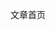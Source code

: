 <!--
 * @Author: bin.wang 852881230@qq.com
 * @Date: 2022-09-12 20:10:17
 * @LastEditors: bin.wang 852881230@qq.com
 * @LastEditTime: 2022-09-12 20:10:38
 * @FilePath: \博客\docs\articles\index.md
 * @Description: 这是默认设置,请设置`customMade`, 打开koroFileHeader查看配置 进行设置: https://github.com/OBKoro1/koro1FileHeader/wiki/%E9%85%8D%E7%BD%AE
-->
文章首页